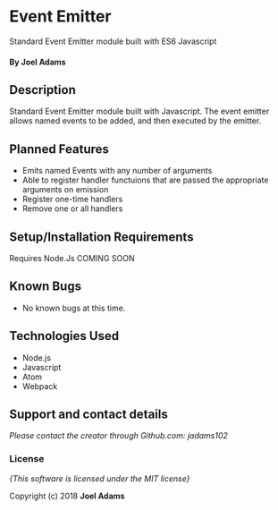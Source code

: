 # Event Emitter

Standard Event Emitter module built with ES6 Javascript

#### By **Joel Adams**

## Description

Standard Event Emitter module built with Javascript. The event emitter allows named events to be added, and then executed by the emitter. 

## Planned Features
* Emits named Events with any number of arguments
* Able to register handler functuions that are passed the appropriate arguments on emission
* Register one-time handlers
* Remove one or all handlers

## Setup/Installation Requirements
Requires Node.Js
COMING SOON

## Known Bugs
* No known bugs at this time.

## Technologies Used
* Node.js
* Javascript
* Atom
* Webpack

## Support and contact details

_Please contact  the creator through Github.com: jadams102_

### License

*{This software is licensed under the MIT license}*

Copyright (c) 2018 **Joel Adams**

